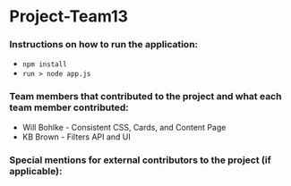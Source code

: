 # Project-Team13
 
### Instructions on how to run the application:
- `npm install`
- `run > node app.js`

### Team members that contributed to the project and what each team member contributed:
- Will Bohlke - Consistent CSS, Cards, and Content Page
- KB Brown - Filters API and UI

### Special mentions for external contributors to the project (if applicable):
